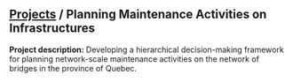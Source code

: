## [Projects](/index.md) / Planning Maintenance Activities on Infrastructures

**Project description:** Developing a hierarchical decision-making framework for planning network-scale maintenance activities on the network of bridges in the province of Quebec.
